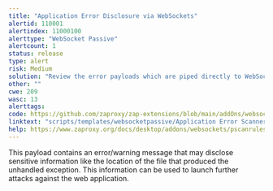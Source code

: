 ```yaml
---
title: "Application Error Disclosure via WebSockets"
alertid: 110001
alertindex: 11000100
alerttype: "WebSocket Passive"
alertcount: 1
status: release
type: alert
risk: Medium
solution: "Review the error payloads which are piped directly to WebSockets. Handle the related exceptions. Consider implementing a mechanism to provide a unique error reference/identifier to the client (browser) while logging the details on the server side and not exposing them to the user."
other: ""
cwe: 209
wasc: 13
alerttags: 
code: https://github.com/zaproxy/zap-extensions/blob/main/addOns/websocket/src/main/zapHomeFiles/scripts/templates/websocketpassive/Application%20Error%20Scanner.js
linktext: "scripts/templates/websocketpassive/Application Error Scanner.js"
help: https://www.zaproxy.org/docs/desktop/addons/websockets/pscanrules/#id-110001
---
```

This payload contains an error/warning message that may disclose sensitive information like the location of the file that produced the unhandled exception. This information can be used to launch further attacks against the web application.
